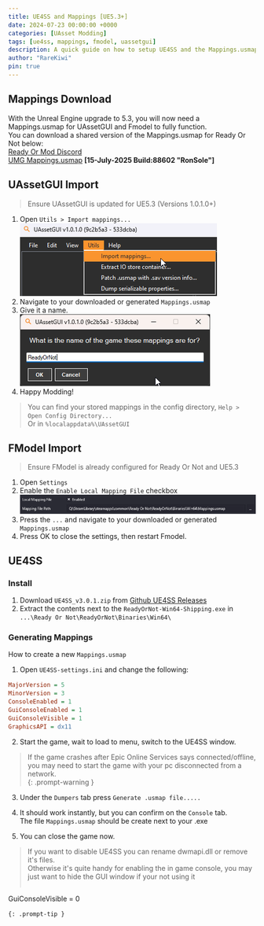 ```yaml
---
title: UE4SS and Mappings [UE5.3+]
date: 2024-07-23 00:00:00 +0000
categories: [UAsset Modding]
tags: [ue4ss, mappings, fmodel, uassetgui]
description: A quick guide on how to setup UE4SS and the Mappings.usmap.
author: "RareKiwi"
pin: true
---
```


## Mappings Download
With the Unreal Engine upgrade to 5.3, you will now need a Mappings.usmap for UAssetGUI and Fmodel to fully function.  
You can download a shared version of the Mappings.usmap for Ready Or Not below:  
[Ready Or Mod Discord](https://discord.com/channels/925225229175906324/1143385363130351636)  
[UMG Mappings.usmap](/downloads/Mappings.usmap) **[15-July-2025 Build:88602 "RonSole"]**  

## UAssetGUI Import
>Ensure UAssetGUI is updated for UE5.3 (Versions 1.0.1.0+)  

1. Open `Utils > Import mappings...`  
![UassetGUI_Mappings_1](/assets/UassetGUI_Mappings_1.png)  
2. Navigate to your downloaded or generated `Mappings.usmap`  
3. Give it a name.  
![UassetGUI_Mappings_2](/assets/UassetGUI_Mappings_2.png)
4. Happy Modding!  

>You can find your stored mappings in the config directory, `Help > Open Config Directory...`  
>Or in `%localappdata%\UAssetGUI`  


## FModel Import
>Ensure FModel is already configured for Ready Or Not and UE5.3 

1. Open `Settings`  
2. Enable the `Enable Local Mapping File` checkbox
![Fmodel_Mapping](/assets/FModel_mapping.png)  
3. Press the `...` and navigate to your downloaded or generated `Mappings.usmap`
4. Press OK to close the settings, then restart Fmodel.


## UE4SS

### Install

1. Download `UE4SS_v3.0.1.zip` from [Github UE4SS Releases](https://github.com/UE4SS-RE/RE-UE4SS/releases/)  
2. Extract the contents next to the `ReadyOrNot-Win64-Shipping.exe` in  
`...\Ready Or Not\ReadyOrNot\Binaries\Win64\`

### Generating Mappings

How to create a new `Mappings.usmap`

1. Open `UE4SS-settings.ini` and change the following:
```ini
MajorVersion = 5
MinorVersion = 3
ConsoleEnabled = 1
GuiConsoleEnabled = 1
GuiConsoleVisible = 1
GraphicsAPI = dx11
```

2. Start the game, wait to load to menu, switch to the UE4SS window.  
> If the game crashes after Epic Online Services says connected/offline, you may need to start the game with your pc disconnected from a network.  
{: .prompt-warning }

3. Under the `Dumpers` tab press `Generate .usmap file.....`
4. It should work instantly, but you can confirm on the `Console` tab.  
The file `Mappings.usmap` should be create next to your .exe
  
5. You can close the game now.  
  
>If you want to disable UE4SS you can rename dwmapi.dll or remove it's files.  
>Otherwise it's quite handy for enabling the in game console, you may just want to hide the GUI window if your not using it  
>```ini
GuiConsoleVisible = 0
```
{: .prompt-tip }